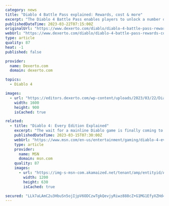 ```yaml
---
category: news
title: "Diablo 4 Battle Pass explained: Rewards, cost & more"
excerpt: "The Diablo 4 Battle Pass enables players to unlock a number of free and premium rewards, so here’s everything you need to know."
publishedDateTime: 2023-03-22T07:15:00Z
originalUrl: "https://www.dexerto.com/diablo/diablo-4-battle-pass-rewards-cost-2093094/"
webUrl: "https://www.dexerto.com/diablo/diablo-4-battle-pass-rewards-cost-2093094/"
type: article
quality: 87
heat: -1
published: false

provider:
  name: Dexerto.com
  domain: dexerto.com

topics:
  - Diablo 4

images:
  - url: "https://editors.dexerto.com/wp-content/uploads/2023/03/22/Diablo-4-Battle-Pass-explained.jpg"
    width: 1600
    height: 900
    isCached: true

related:
  - title: "Diablo 4: Every Edition Explained"
    excerpt: "The wait for a mainline Diablo game is finally coming to a close, with the release of Diablo 4 on June 6, 2023. In the meantime, there are a few ways to play Diablo 4 early. A public beta begins March ..."
    publishedDateTime: 2023-03-15T07:30:00Z
    webUrl: "https://www.msn.com/en-us/entertainment/gaming/diablo-4-every-edition-explained/ar-AA18FkqD"
    type: article
    provider:
      name: MSN
      domain: msn.com
    quality: 87
    images:
      - url: "https://img-s-msn-com.akamaized.net/tenant/amp/entityid/AA18FiiS.img?h=630&w=1200&m=6&q=60&o=t&l=f&f=jpg"
        width: 1200
        height: 630
        isCached: true

secured: "LLk7aLAmC2u3HbuSn5ojIjpV6ODCzwTgkQevjyRiwz888cZ+G1MG1EfyXZHd4H5s2PozbxPorCv5Xyoc7mXRW4NwV7PbICuVS0rvrjm4bBeULIXINbwYDN+iWUM+J85c7GkhwhuWmLOudmfjoX+Wm4Vg+q/lKvpRFE5xEMd4oukaaXcfUlERue/zT0FME2VqX/xlEv9hxcJ0DiIcpeFD+PQPW5Vs3+4EjSPZP7J0Ijx7AxsSj4/EcOB/mSQQrTChtjsM3h2IGvcNScbXfEbdioY0nw1zow8Fr4naki0Y3AxtaoQpSF+8Jn/JCIM5vyr8IrlvTaQdoeYM7H4yeX9aOnp1nwAm/HA0LxTOxm4kQjQ=;SgmpbhUbeyisltLU8+mDBQ=="
---
```


